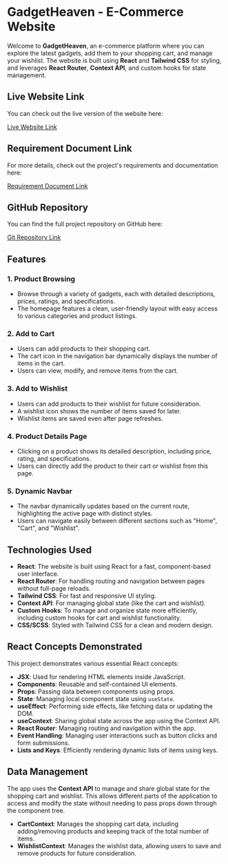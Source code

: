 # GadgetHeaven - E-Commerce Website

Welcome to **GadgetHeaven**, an e-commerce platform where you can explore the latest gadgets, add them to your shopping cart, and manage your wishlist. The website is built using **React** and **Tailwind CSS** for styling, and leverages **React Router**, **Context API**, and custom hooks for state management.

## Live Website Link

You can check out the live version of the website here:

[Live Website Link](#)

## Requirement Document Link

For more details, check out the project's requirements and documentation here:

[Requirement Document Link](#)

## GitHub Repository

You can find the full project repository on GitHub here:

[Git Repository Link](#)

## Features

### 1. **Product Browsing**
- Browse through a variety of gadgets, each with detailed descriptions, prices, ratings, and specifications.
- The homepage features a clean, user-friendly layout with easy access to various categories and product listings.

### 2. **Add to Cart**
- Users can add products to their shopping cart.
- The cart icon in the navigation bar dynamically displays the number of items in the cart.
- Users can view, modify, and remove items from the cart.

### 3. **Add to Wishlist**
- Users can add products to their wishlist for future consideration.
- A wishlist icon shows the number of items saved for later.
- Wishlist items are saved even after page refreshes.

### 4. **Product Details Page**
- Clicking on a product shows its detailed description, including price, rating, and specifications.
- Users can directly add the product to their cart or wishlist from this page.

### 5. **Dynamic Navbar**
- The navbar dynamically updates based on the current route, highlighting the active page with distinct styles.
- Users can navigate easily between different sections such as "Home", "Cart", and "Wishlist".

## Technologies Used

- **React**: The website is built using React for a fast, component-based user interface.
- **React Router**: For handling routing and navigation between pages without full-page reloads.
- **Tailwind CSS**: For fast and responsive UI styling.
- **Context API**: For managing global state (like the cart and wishlist).
- **Custom Hooks**: To manage and organize state more efficiently, including custom hooks for cart and wishlist functionality.
- **CSS/SCSS**: Styled with Tailwind CSS for a clean and modern design.

## React Concepts Demonstrated

This project demonstrates various essential React concepts:

- **JSX**: Used for rendering HTML elements inside JavaScript.
- **Components**: Reusable and self-contained UI elements.
- **Props**: Passing data between components using props.
- **State**: Managing local component state using `useState`.
- **useEffect**: Performing side effects, like fetching data or updating the DOM.
- **useContext**: Sharing global state across the app using the Context API.
- **React Router**: Managing routing and navigation within the app.
- **Event Handling**: Managing user interactions such as button clicks and form submissions.
- **Lists and Keys**: Efficiently rendering dynamic lists of items using keys.

## Data Management

The app uses the **Context API** to manage and share global state for the shopping cart and wishlist. This allows different parts of the application to access and modify the state without needing to pass props down through the component tree.

- **CartContext**: Manages the shopping cart data, including adding/removing products and keeping track of the total number of items.
- **WishlistContext**: Manages the wishlist data, allowing users to save and remove products for future consideration.

